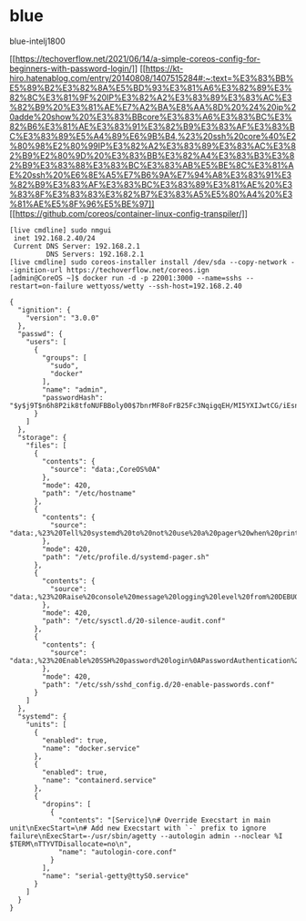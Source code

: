 # blue
blue-intelj1800

[[https://techoverflow.net/2021/06/14/a-simple-coreos-config-for-beginners-with-password-login/]]
[[https://kt-hiro.hatenablog.com/entry/20140808/1407515284#:~:text=%E3%83%BB%E5%89%B2%E3%82%8A%E5%BD%93%E3%81%A6%E3%82%89%E3%82%8C%E3%81%9F%20IP%E3%82%A2%E3%83%89%E3%83%AC%E3%82%B9%20%E3%81%AE%E7%A2%BA%E8%AA%8D%20%24%20ip%20adde%20show%20%E3%83%BBcore%E3%83%A6%E3%83%BC%E3%82%B6%E3%81%AE%E3%83%91%E3%82%B9%E3%83%AF%E3%83%BC%E3%83%89%E5%A4%89%E6%9B%B4,%23%20ssh%20core%40%E2%80%98%E2%80%99IP%E3%82%A2%E3%83%89%E3%83%AC%E3%82%B9%E2%80%9D%20%E3%83%BB%E3%82%A4%E3%83%B3%E3%82%B9%E3%83%88%E3%83%BC%E3%83%AB%E5%BE%8C%E3%81%AE%20ssh%20%E6%8E%A5%E7%B6%9A%E7%94%A8%E3%83%91%E3%82%B9%E3%83%AF%E3%83%BC%E3%83%89%E3%81%AE%20%E3%83%8F%E3%83%83%E3%82%B7%E3%83%A5%E5%80%A4%20%E3%81%AE%E5%8F%96%E5%BE%97]]
[[https://github.com/coreos/container-linux-config-transpiler/]]

```
[live cmdline] sudo nmgui
 inet 192.168.2.40/24
 Current DNS Server: 192.168.2.1
         DNS Servers: 192.168.2.1
[live cmdline] sudo coreos-installer install /dev/sda --copy-network --ignition-url https://techoverflow.net/coreos.ign
[admin@CoreOS ~]$ docker run -d -p 22001:3000 --name=sshs --restart=on-failure wettyoss/wetty --ssh-host=192.168.2.40
```

```
{	
  "ignition": {
    "version": "3.0.0"
  },
  "passwd": {
    "users": [
      {
        "groups": [
          "sudo",
          "docker"
        ],
        "name": "admin",
        "passwordHash": "$y$j9T$n6h8P2ik8tfoNUFBBoly00$7bnrMF8oFrB25Fc3NqigqEH/MI5YXIJwtCG/iEsns.2"
      }
    ]
  },
  "storage": {
    "files": [
      {
        "contents": {
          "source": "data:,CoreOS%0A"
        },
        "mode": 420,
        "path": "/etc/hostname"
      },
      {
        "contents": {
          "source": "data:,%23%20Tell%20systemd%20to%20not%20use%20a%20pager%20when%20printing%20information%0Aexport%20SYSTEMD_PAGER%3Dcat%0A"
        },
        "mode": 420,
        "path": "/etc/profile.d/systemd-pager.sh"
      },
      {
        "contents": {
          "source": "data:,%23%20Raise%20console%20message%20logging%20level%20from%20DEBUG%20(7)%20to%20WARNING%20(4)%0A%23%20to%20hide%20audit%20messages%20from%20the%20interactive%20console%0Akernel.printk%3D4%0A"
        },
        "mode": 420,
        "path": "/etc/sysctl.d/20-silence-audit.conf"
      },
      {
        "contents": {
          "source": "data:,%23%20Enable%20SSH%20password%20login%0APasswordAuthentication%20yes%0A"
        },
        "mode": 420,
        "path": "/etc/ssh/sshd_config.d/20-enable-passwords.conf"
      }
    ]
  },
  "systemd": {
    "units": [
      {
        "enabled": true,
        "name": "docker.service"
      },
      {
        "enabled": true,
        "name": "containerd.service"
      },
      {
        "dropins": [
          {
            "contents": "[Service]\n# Override Execstart in main unit\nExecStart=\n# Add new Execstart with `-` prefix to ignore failure\nExecStart=-/usr/sbin/agetty --autologin admin --noclear %I $TERM\nTTYVTDisallocate=no\n",
            "name": "autologin-core.conf"
          }
        ],
        "name": "serial-getty@ttyS0.service"
      }
    ]
  }
}
```
